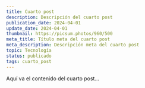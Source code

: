 ```yaml
---
title: Cuarto post
description: Descripción del cuarto post
publication_date: 2024-04-01
update_date: 2024-04-01
thumbnail: https://picsum.photos/960/500
meta_title: Título meta del cuarto post
meta_description: Descripción meta del cuarto post
topic: Tecnología
status: publicado
tags: cuarto_post
---
```


Aquí va el contenido del cuarto post...
